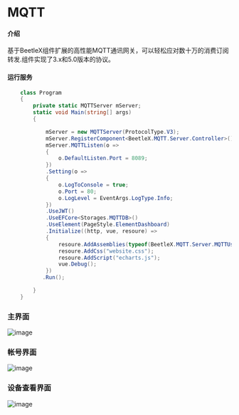 # MQTT

#### 介绍
基于BeetleX组件扩展的高性能MQTT通讯网关，可以轻松应对数十万的消费订阅转发.组件实现了3.x和5.0版本的协议。
#### 运行服务
``` csharp
    class Program
    {
        private static MQTTServer mServer;
        static void Main(string[] args)
        {

            mServer = new MQTTServer(ProtocolType.V3);
            mServer.RegisterComponent<BeetleX.MQTT.Server.Controller>();
            mServer.MQTTListen(o =>
            {
                o.DefaultListen.Port = 8089;
            })
            .Setting(o =>
            {
                o.LogToConsole = true;
                o.Port = 80;
                o.LogLevel = EventArgs.LogType.Info;
            })
            .UseJWT()
            .UseEFCore<Storages.MQTTDB>()
            .UseElement(PageStyle.ElementDashboard)
            .Initialize((http, vue, resoure) =>
            {
                resoure.AddAssemblies(typeof(BeetleX.MQTT.Server.MQTTUser).Assembly);
                resoure.AddCss("website.css");
                resoure.AddScript("echarts.js");
                vue.Debug();
            })
           .Run();

        }
    }
```
### 主界面
![image](https://github.com/beetlex-io/mqtt/assets/2564178/b962273c-0ea9-4651-b577-4a49fd3fe38c)

### 帐号界面
![image](https://github.com/beetlex-io/mqtt/assets/2564178/96abc308-5a86-46bc-92da-085bb7278531)

### 设备查看界面
![image](https://github.com/beetlex-io/mqtt/assets/2564178/302aeccf-0d69-4a00-92a0-a0137b83b871)

